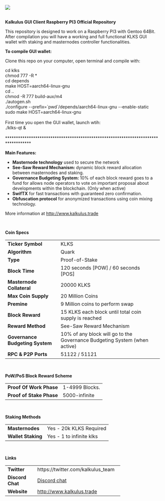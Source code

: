 <p><a href="http://www.kalkulus.trade/"><img style="display: block; margin-left: auto; margin-right: auto;" src="https://i.imgur.com/TDhrEOP.png" /></a>&nbsp;</p>
<p><strong>Kalkulus GUI Client Raspberry PI3 Official Repository</strong></p>
<p>This repository is designed to work on a Raspberry PI3 with Gentoo 64Bit.<br />After compilation you will have a working and full functional KLKS GUI wallet with staking and masternodes controller functionalities.</p>
<p><strong>To compile GUI wallet:</strong></p>
<p>Clone this repo on your computer, open terminal and compile with:</p>
<div class="message first">
<div class="body">
<div class="message-text">
<div class="markup">cd klks</div>
<div class="markup">chmod 777 -R *</div>
<div class="markup">cd depends</div>
<div class="markup">make HOST=aarch64-linux-gnu</div>
</div>
</div>
</div>
<div class="message">
<div class="body">
<div class="message-text">
<div class="btn-reaction">cd ..</div>
<div class="btn-reaction">chmod -R 777 build-aux/m4 <br />./autogen.sh</div>
<div class="btn-reaction">./configure --prefix=`pwd`/depends/aarch64-linux-gnu --enable-static <br />sudo make HOST=aarch64-linux-gnu</div>
<div class="btn-reaction">&nbsp;</div>
<div class="btn-reaction">First time you open the GUI wallet, launch wtih:<br />./klks-qt &amp;</div>
<div class="btn-reaction">&nbsp;</div>
<div class="btn-reaction">***********************************************************************************</div>
</div>
</div>
</div>
<p><strong>Main Features:</strong></p>
<ul>
<li><strong>Masternode technology</strong> used to secure the network</li>
<li><strong>See-Saw Reward Mechanism: </strong>dynamic block reward allocation between masternodes and staking.</li>
<li><strong>Governance Budgeting System: </strong>10% of each block reward goes to a fund for allows node operators to vote on important proposal about developments within the blockchain. (Only when active)</li>
<li><strong>SwifTX</strong> for fast transactions with guaranteed zero confirmation.</li>
<li><strong>Obfuscation protocol</strong> for anonymized transactions using coin mixing technology.</li>
</ul>
<p>More information at <a href="http://www.kalkulus.trade" target="_blank" rel="noopener">http://www.kalkulus.trade</a></p>
<p>&nbsp;</p>
<p><strong>Coin Specs</strong></p>
<table>
<tbody>
<tr>
<td><strong>Ticker Symbol</strong></td>
<td>KLKS</td>
</tr>
<tr>
<td><strong>Algorithm</strong></td>
<td>Quark</td>
</tr>
<tr>
<td><strong>Type</strong></td>
<td>Proof-of-Stake</td>
</tr>
<tr>
<td><strong>Block Time</strong></td>
<td>120 seconds [POW] / 60 seconds [POS]</td>
<td>&nbsp;</td>
</tr>
<tr>
<td><strong>Masternode Collateral</strong></td>
<td>20000 KLKS</td>
</tr>
<tr>
<td><strong>Max Coin Supply</strong></td>
<td>20 Million Coins</td>
</tr>
<tr>
<td><strong>Premine</strong></td>
<td>9 Million coins to perform swap</td>
</tr>
<tr>
<td><strong>Block Reward</strong></td>
<td>15 KLKS each block until total coin supply is reached</td>
</tr>
<tr>
<td><strong>Reward Method</strong></td>
<td>See-Saw Reward Mechanism</td>
</tr>
<tr>
<td><strong>Governance Budgeting System</strong></td>
<td>10% of any block will go to the Governance Budgeting System (when active)</td>
</tr>
<tr>
<td><strong>RPC &amp; P2P Ports&nbsp;</strong></td>
<td>51122 / 51121</td>
</tr>
</tbody>
</table>
<p>&nbsp;</p>
<p><strong>PoW/PoS Block Reward Scheme</strong></p>
<table>
<tbody>
<tr>
<td><strong>Proof Of Work Phase</strong></td>
<td>1-4999 Blocks.</td>
</tr>
<tr>
<td><strong>Proof of Stake Phase</strong></td>
<td>5000-infinite</td>
</tr>
</tbody>
</table>
<p>&nbsp;</p>
<p><strong>Staking Methods</strong></p>
<table>
<tbody>
<tr>
<td><strong>Masternodes</strong></td>
<td>Yes - 20k KLKS Required</td>
</tr>
<tr>
<td><strong>Wallet Staking</strong></td>
<td>Yes - 1 to infinite klks</td>
</tr>
</tbody>
</table>
<p>&nbsp;</p>
<p><strong>Links</strong></p>
<table style="width: 375px;">
<tbody>
<tr>
<td style="width: 93px;"><strong>Twitter</strong></td>
<td style="width: 270px;">https://twitter.com/kalkulus_team</td>
</tr>
<tr>
<td style="width: 93px;"><strong>Discord Chat</strong></td>
<td style="width: 270px;"><a href="https://discord.gg/UHDWDKT">Discord chat</a></td>
</tr>
<tr>
<td style="width: 93px;"><strong>Website</strong></td>
<td style="width: 270px;"><a href="http://kalkulus.trade/">http://www.kalkulus.trade</a></td>
</tr>
</tbody>
</table>
<p>&nbsp;</p>
<p>&nbsp;</p>
